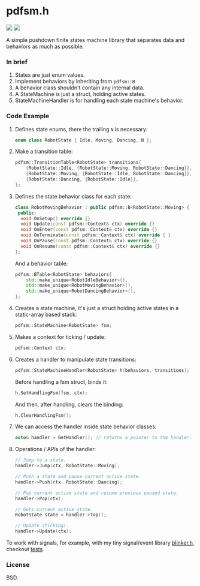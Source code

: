 pdfsm.h
=======

![](https://github.com/hit9/pdfsm.h/actions/workflows/tests.yml/badge.svg)
![](https://img.shields.io/badge/license-BSD3-brightgreen)

A simple pushdown finite states machine library that separates data and behaviors as much as possible.

### In brief

1. States are just enum values.
2. Implement behaviors by inheriting from `pdfsm::B`
3. A behavior class shouldn't contain any internal data.
4. A StateMachine is just a struct, holding active states.
5. StateMachineHandler is for handling each state machine's behavior.

### Code Example

1. Defines state enums, there the trailing `N` is necessary:

   ```cpp
   enum class RobotState { Idle, Moving, Dancing, N };
   ```

2. Make a transition table:

   ```cpp
   pdfsm::TransitionTable<RobotState> transitions{
       {RobotState::Idle, {RobotState::Moving, RobotState::Dancing}},
       {RobotState::Moving, {RobotState::Idle, RobotState::Dancing}},
       {RobotState::Dancing, {RobotState::Idle}},
   };
   ```

2. Defines the state behavior class for each state:

   ```cpp
   class RobotMovingBehavior : public pdfsm::B<RobotState::Moving> {
    public:
     void OnSetup() override {}
     void Update(const pdfsm::Context& ctx) override {}
     void OnEnter(const pdfsm::Context& ctx) override {}
     void OnTerminate(const pdfsm::Context& ctx) override { }
     void OnPause(const pdfsm::Context& ctx) override {}
     void OnResume(const pdfsm::Context& ctx) override {}
   };
   ```

   And a behavior table:

   ```cpp
   pdfsm::BTable<RobotState> behaviors{
       std::make_unique<RobotIdleBehavior>(),
       std::make_unique<RobotMovingBehavior>(),
       std::make_unique<RobotDancingBehavior>(),
   };
   ```

3. Creates a state machine, it's just a struct holding active states in a static-array based stack:

   ```cpp
   pdfsm::StateMachine<RobotState> fsm;
   ```

4. Makes a context for ticking / update:

   ```cpp
   pdfsm::Context ctx;
   ```

5. Creates a handler to manipulate state transitions:

   ```cpp
   pdfsm::StateMachineHandler<RobotState> h(behaviors, transitions);
   ```

   Before handling a fsm struct, binds it:

   ```cpp
   h.SetHandlingFsm(fsm, ctx);
   ```

   And then, after handling, clears the binding:

   ```cpp
   h.ClearHandlingFsm();
   ```

6. We can access the handler inside state behavior classes:

   ```cpp
   auto& handler = GetHandler(); // returns a pointer to the handler.
   ```

7. Operations / APIs of the handler:

   ```cpp
   // Jump to a state.
   handler->Jump(ctx, RobotState::Moving);

   // Push a state and pause current active state.
   handler->Push(ctx, RobotState::Dancing);

   // Pop current active state and resume previous paused state.
   handler->Pop(ctx);

   // Gets current active state.
   RobotState state = handler->Top();

   // Update (ticking).
   handler->Update(ctx);
   ```

To work with signals, for example, with my tiny signal/event library [blinker.h](https://github.com/hit9/blinker.h),
checkout [tests](tests/states.h).

### License

BSD.
